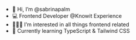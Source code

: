 - 👋 Hi, I’m @sabrinapalm
- 💻 Frontend Developer @Knowit Experience
- 👩🏻‍💻 I’m interested in all things frontend related
- 🌱 Currently learning TypeScript & Tailwind CSS
